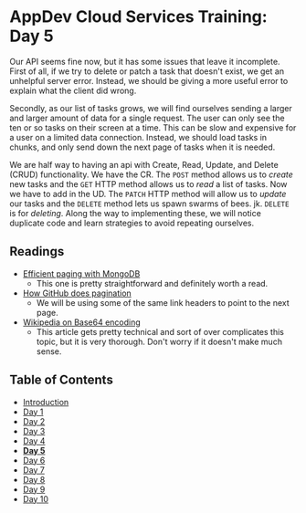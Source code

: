 # AppDev Cloud Services Training: Day 5

Our API seems fine now, but it has some issues that leave it incomplete.
First of all, if we try to delete or patch a task that doesn't exist, we get
an unhelpful server error. Instead, we should be giving a more useful error
to explain what the client did wrong.

Secondly, as our list of tasks grows, we will find ourselves sending a larger
and larger amount of data for a single request. The user can only see the ten
or so tasks on their screen at a time. This can be slow and expensive for a
user on a limited data connection. Instead, we should load tasks in chunks,
and only send down the next page of tasks when it is needed.

We are half way to having an api with Create, Read, Update, and Delete (CRUD)
functionality. We have the CR. The `POST` method allows us to _create_ new
tasks and the `GET` HTTP method allows us to _read_ a list of tasks. Now we
have to add in the UD. The `PATCH` HTTP method will allow us to _update_ our
tasks and the `DELETE` method lets us spawn swarms of bees. jk. `DELETE` is
for _deleting_. Along the way to implementing these, we will notice duplicate
code and learn strategies to avoid repeating ourselves.

## Readings

* [Efficient paging with MongoDB](https://scalegrid.io/blog/fast-paging-with-mongodb/)
  * This one is pretty straightforward and definitely worth a read.
* [How GitHub does pagination](https://developer.github.com/v3/guides/traversing-with-pagination/)
  * We will be using some of the same link headers to point to the next page.
* [Wikipedia on Base64 encoding](https://en.wikipedia.org/wiki/Base64)
  * This article gets pretty technical and sort of over complicates this topic,
    but it is very thorough. Don't worry if it doesn't make much sense.

## Table of Contents

* [Introduction][intro]
* [Day 1][day1]
* [Day 2][day2]
* [Day 3][day3]
* [Day 4][day4]
* [**Day 5**][day5]
* [Day 6][day6]
* [Day 7][day7]
* [Day 8][day8]
* [Day 9][day9]
* [Day 10][day10]

[intro]: https://github.com/GrinnellAppDev/cloud-services-training
[day1]: https://github.com/GrinnellAppDev/cloud-services-training/tree/day-01
[day2]: https://github.com/GrinnellAppDev/cloud-services-training/tree/day-02
[day3]: https://github.com/GrinnellAppDev/cloud-services-training/tree/day-03
[day4]: https://github.com/GrinnellAppDev/cloud-services-training/tree/day-04
[day5]: https://github.com/GrinnellAppDev/cloud-services-training/tree/day-05
[day6]: https://github.com/GrinnellAppDev/cloud-services-training/tree/day-06
[day7]: https://github.com/GrinnellAppDev/cloud-services-training/tree/day-07
[day8]: https://github.com/GrinnellAppDev/cloud-services-training/tree/day-08
[day9]: https://github.com/GrinnellAppDev/cloud-services-training/tree/day-09
[day10]: https://github.com/GrinnellAppDev/cloud-services-training/tree/day-10
